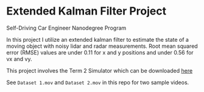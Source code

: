 # Extended Kalman Filter Project
Self-Driving Car Engineer Nanodegree Program

In this project I utilize an extended kalman filter to estimate the state of a moving object with noisy lidar and radar measurements. Root mean squared error (RMSE) values are under 0.11 for x and y positions and under 0.56 for vx and vy.

This project involves the Term 2 Simulator which can be downloaded [here](https://github.com/udacity/self-driving-car-sim/releases)

See `Dataset 1.mov` and `Dataset 2.mov` in this repo for two sample videos.
